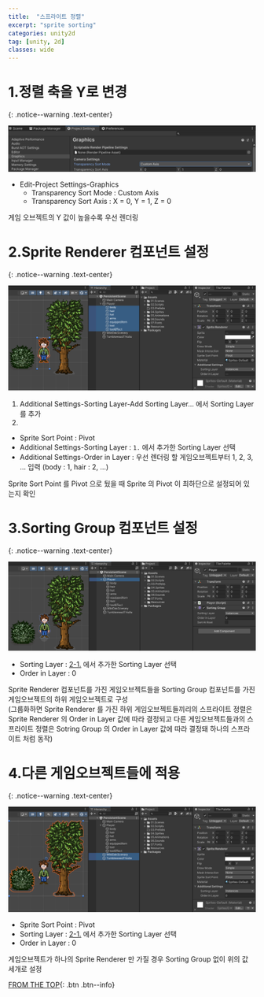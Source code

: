 ```yaml
---
title:  "스프라이트 정렬"
excerpt: "sprite sorting"
categories: unity2d
tag: [unity, 2d]
classes: wide
---
```


# 1.정렬 축을 Y로 변경
{: .notice--warning .text-center}

<img src="/img/unity2d/2023-01-26-sprite-sorting-project-settings.png"/>

- Edit-Project Settings-Graphics
  * Transparency Sort Mode : Custom Axis
  * Transparency Sort Axis : X = 0, Y = 1, Z = 0

<div class="notice">
게임 오브젝트의 Y 값이 높을수록 우선 렌더링
</div>

# 2.Sprite Renderer 컴포넌트 설정
{: .notice--warning .text-center}

<img src="/img/unity2d/2023-01-26-sprite-renderer.png"/>

1. Additional Settings-Sorting Layer-Add Sorting Layer... 에서 Sorting Layer 를 추가
2. 
  * Sprite Sort Point : Pivot
  * Additional Settings-Sorting Layer : `1.` 에서 추가한 Sorting Layer 선택
  * Additional Settings-Order in Layer : 우선 렌더링 할 게임오브젝트부터 1, 2, 3, ... 입력 (body : 1, hair : 2, ...)

<div class="notice">
Sprite Sort Point 를 Pivot 으로 뒀을 때 Sprite 의 Pivot 이 최하단으로 설정되어 있는지 확인
</div>

# 3.Sorting Group 컴포넌트 설정
{: .notice--warning .text-center}

<img src="/img/unity2d/2023-01-26-sorting-group.png"/>

* Sorting Layer : [2-1.](#2sprite-renderer-컴포넌트-설정) 에서 추가한 Sorting Layer 선택
* Order in Layer : 0

<div class="notice">
Sprite Renderer 컴포넌트를 가진 게임오브젝트들을 Sorting Group 컴포넌트를 가진 게임오브젝트의 하위 게임오브젝트로 구성
<br>(그룹화하면 Sprite Renderer 를 가진 하위 게임오브젝트들끼리의 스프라이트 정렬은 Sprite Renderer 의 Order in Layer 값에 따라 결정되고 다른 게임오브젝트들과의 스프라이트 정렬은 Sotring Group 의 Order in Layer 값에 따라 결정돼 하나의 스프라이트 처럼 동작)
</div>

# 4.다른 게임오브젝트들에 적용
{: .notice--warning .text-center}

<img src="/img/unity2d/2023-01-26-other-sprite-objects.png"/>

* Sprite Sort Point : Pivot
* Sorting Layer : [2-1.](#2sprite-renderer-컴포넌트-설정) 에서 추가한 Sorting Layer 선택
* Order in Layer : 0

<div class="notice">
게임오브젝트가 하나의 Sprite Renderer 만 가질 경우 Sorting Group 없이 위의 값 세개로 설정
</div>

[FROM THE TOP](#){: .btn .btn--info}